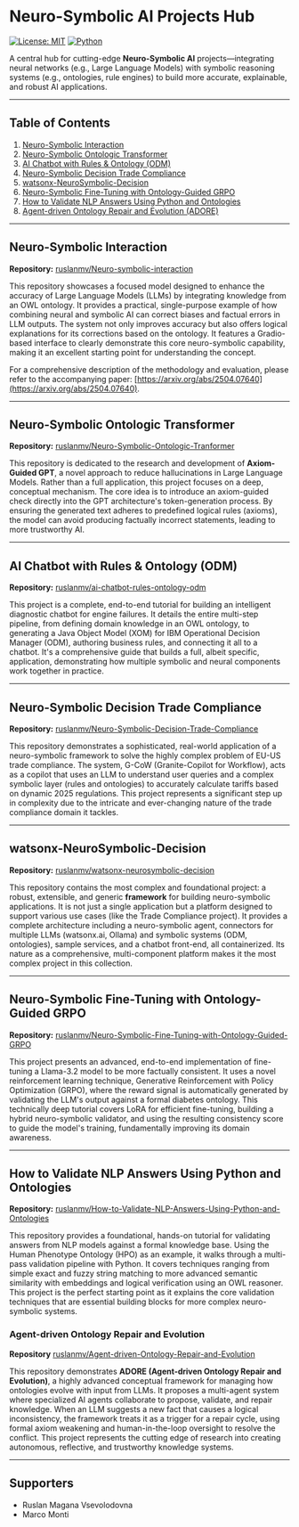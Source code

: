 # Neuro-Symbolic AI Projects Hub

[![License: MIT](https://img.shields.io/badge/License-MIT-blue.svg)](LICENSE)
[![Python](https://img.shields.io/badge/Python-3.8%2B-green.svg)](https://www.python.org/)

A central hub for cutting-edge **Neuro-Symbolic AI** projects—integrating neural networks (e.g., Large Language Models) with symbolic reasoning systems (e.g., ontologies, rule engines) to build more accurate, explainable, and robust AI applications.

---

## Table of Contents

1. [Neuro-Symbolic Interaction](#neuro-symbolic-interaction)
2. [Neuro-Symbolic Ontologic Transformer](#neuro-symbolic-ontologic-transformer)
3. [AI Chatbot with Rules & Ontology (ODM)](#ai-chatbot-with-rules--ontology-odm)
4. [Neuro-Symbolic Decision Trade Compliance](#neuro-symbolic-decision-trade-compliance)
5. [watsonx-NeuroSymbolic-Decision](#watsonx-neurosymbolic-decision)
6. [Neuro-Symbolic Fine-Tuning with Ontology-Guided GRPO](#neuro-symbolic-fine-tuning-with-ontology-guided-grpo)
7. [How to Validate NLP Answers Using Python and Ontologies](#how-to-validate-nlp-answers-using-python-and-ontologies)
8. [Agent-driven Ontology Repair and Evolution (ADORE)](#agent-driven-ontology-repair-and-evolution)
---

## Neuro-Symbolic Interaction

**Repository:** [ruslanmv/Neuro-symbolic-interaction](https://github.com/ruslanmv/Neuro-symbolic-interaction)

This repository showcases a focused model designed to enhance the accuracy of Large Language Models (LLMs) by integrating knowledge from an OWL ontology. It provides a practical, single-purpose example of how combining neural and symbolic AI can correct biases and factual errors in LLM outputs. The system not only improves accuracy but also offers logical explanations for its corrections based on the ontology. It features a Gradio-based interface to clearly demonstrate this core neuro-symbolic capability, making it an excellent starting point for understanding the concept.

For a comprehensive description of the methodology and evaluation, please refer to the accompanying paper: [https://arxiv.org/abs/2504.07640](https://arxiv.org/abs/2504.07640).

---

## Neuro-Symbolic Ontologic Transformer

**Repository:** [ruslanmv/Neuro-Symbolic-Ontologic-Tranformer](https://github.com/ruslanmv/Neuro-Symbolic-Ontologic-Tranformer)

This repository is dedicated to the research and development of **Axiom-Guided GPT**, a novel approach to reduce hallucinations in Large Language Models. Rather than a full application, this project focuses on a deep, conceptual mechanism. The core idea is to introduce an axiom-guided check directly into the GPT architecture's token-generation process. By ensuring the generated text adheres to predefined logical rules (axioms), the model can avoid producing factually incorrect statements, leading to more trustworthy AI.

---

## AI Chatbot with Rules & Ontology (ODM)

**Repository:** [ruslanmv/ai-chatbot-rules-ontology-odm](https://github.com/ruslanmv/ai-chatbot-rules-ontology-odm)

This project is a complete, end-to-end tutorial for building an intelligent diagnostic chatbot for engine failures. It details the entire multi-step pipeline, from defining domain knowledge in an OWL ontology, to generating a Java Object Model (XOM) for IBM Operational Decision Manager (ODM), authoring business rules, and connecting it all to a chatbot. It's a comprehensive guide that builds a full, albeit specific, application, demonstrating how multiple symbolic and neural components work together in practice.

---

## Neuro-Symbolic Decision Trade Compliance

**Repository:** [ruslanmv/Neuro-Symbolic-Decision-Trade-Compliance](https://github.com/ruslanmv/Neuro-Symbolic-Decision-Trade-Compliance)

This repository demonstrates a sophisticated, real-world application of a neuro-symbolic framework to solve the highly complex problem of EU-US trade compliance. The system, G-CoW (Granite-Copilot for Workflow), acts as a copilot that uses an LLM to understand user queries and a complex symbolic layer (rules and ontologies) to accurately calculate tariffs based on dynamic 2025 regulations. This project represents a significant step up in complexity due to the intricate and ever-changing nature of the trade compliance domain it tackles.

---

## watsonx-NeuroSymbolic-Decision

**Repository:** [ruslanmv/watsonx-neurosymbolic-decision](https://github.com/ruslanmv/watsonx-neurosymbolic-decision)

This repository contains the most complex and foundational project: a robust, extensible, and generic **framework** for building neuro-symbolic applications. It is not just a single application but a platform designed to support various use cases (like the Trade Compliance project). It provides a complete architecture including a neuro-symbolic agent, connectors for multiple LLMs (watsonx.ai, Ollama) and symbolic systems (ODM, ontologies), sample services, and a chatbot front-end, all containerized. Its nature as a comprehensive, multi-component platform makes it the most complex project in this collection.

---

## Neuro-Symbolic Fine-Tuning with Ontology-Guided GRPO

**Repository:** [ruslanmv/Neuro-Symbolic-Fine-Tuning-with-Ontology-Guided-GRPO](https://github.com/ruslanmv/Neuro-Symbolic-Fine-Tuning-with-Ontology-Guided-GRPO)

This project presents an advanced, end-to-end implementation of fine-tuning a Llama-3.2 model to be more factually consistent. It uses a novel reinforcement learning technique, Generative Reinforcement with Policy Optimization (GRPO), where the reward signal is automatically generated by validating the LLM's output against a formal diabetes ontology. This technically deep tutorial covers LoRA for efficient fine-tuning, building a hybrid neuro-symbolic validator, and using the resulting consistency score to guide the model's training, fundamentally improving its domain awareness.

---

## How to Validate NLP Answers Using Python and Ontologies

**Repository:** [ruslanmv/How-to-Validate-NLP-Answers-Using-Python-and-Ontologies](https://github.com/ruslanmv/How-to-Validate-NLP-Answers-Using-Python-and-Ontologies)

This repository provides a foundational, hands-on tutorial for validating answers from NLP models against a formal knowledge base. Using the Human Phenotype Ontology (HPO) as an example, it walks through a multi-pass validation pipeline with Python. It covers techniques ranging from simple exact and fuzzy string matching to more advanced semantic similarity with embeddings and logical verification using an OWL reasoner. This project is the perfect starting point as it explains the core validation techniques that are essential building blocks for more complex neuro-symbolic systems.



### Agent-driven Ontology Repair and Evolution

**Repository** [ruslanmv/Agent-driven-Ontology-Repair-and-Evolution](https://github.com/ruslanmv/Agent-driven-Ontology-Repair-and-Evolution)

This repository demonstrates **ADORE (Agent-driven Ontology Repair and Evolution)**, a highly advanced conceptual framework for managing how ontologies evolve with input from LLMs. It proposes a multi-agent system where specialized AI agents collaborate to propose, validate, and repair knowledge. When an LLM suggests a new fact that causes a logical inconsistency, the framework treats it as a trigger for a repair cycle, using formal axiom weakening and human-in-the-loop oversight to resolve the conflict. This project represents the cutting edge of research into creating autonomous, reflective, and trustworthy knowledge systems.

---

## Supporters

* Ruslan Magana Vsevolodovna
* Marco Monti


